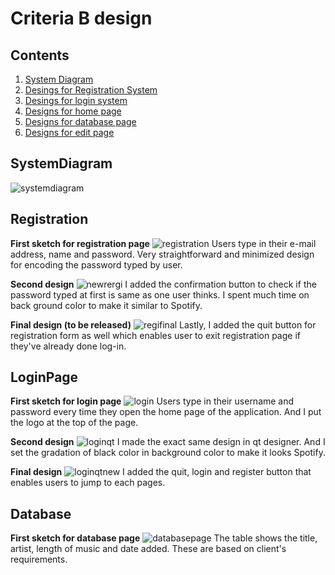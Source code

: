 # Criteria B design #

Contents
--------------
1. [System Diagram](#systemdiagram)
1. [Desings for Registration System](#registration)
1. [Desings for login system](#loginpage)
1. [Designs for home page](#homepage)
1. [Designs for database page](#database)
1. [Designs for edit page](#editpage)


SystemDiagram
--------------
![systemdiagram](IMG_2303.JPG)

 Registration 
 ----------------------------
**First sketch for registration page**
![registration](IMG_2287.JPG)
Users type in their e-mail address, name and password. Very straightforward and minimized design for encoding the password typed by user.

**Second design**
![newrergi](regi.jPG)
I added the confirmation button to check if the password typed at first is same as one user thinks.
I spent much time on back ground color to make it similar to Spotify.

**Final design (to be released)**
![regifinal](reginew.JPG)
Lastly, I added the quit button for registration form as well which enables user to exit registration page if they've already done log-in.

LoginPage
------------
**First sketch for login page**
![login](Loginpage.JPG)
Users type in their username and password every time they open the home page of the application. And I put the logo at the top of the page.

**Second design**
![loginqt](loginqt.JPG)
I made the exact same design in qt designer. And I set the gradation of black color in background color to make it looks Spotify. 

**Final design**
![loginqtnew](loginqtnew.JPG)
I added the quit, login and register button that enables users to jump to each pages.

Database
-------------
**First sketch for database page**
![databasepage](Database.JPG)
The table shows the title, artist, length of music and date added. These are based on client's requirements.
